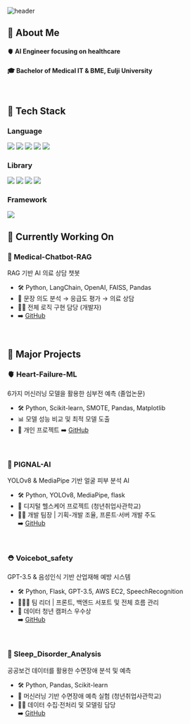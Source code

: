 
<!--Header-->
![header](https://capsule-render.vercel.app/api?type=waving&color=gradient&height=250&section=header&text=WIP,%20always%20🐣)

<!--Body-->
## 👀 About Me
#### 🫀 AI Engineer focusing on healthcare
#### 🎓 Bachelor of Medical IT & BME, Eulji University

<br/>

## 🧱 Tech Stack
### Language
<!--Python-->
<img src="https://img.shields.io/badge/Python-3776AB?style=flat-square&logo=Python&logoColor=white"/> <!-- C --><img src="https://img.shields.io/badge/C-00599C?style=flat-square&logo=c&logoColor=white"/> <!-- R --><img src="https://img.shields.io/badge/R-276DC3?style=flat-square&logo=r&logoColor=white"/> <!--HTML/CSS--><img src="https://img.shields.io/badge/HTML-E34F26?style=flat-square&logo=html5&logoColor=white"/> <img src="https://img.shields.io/badge/CSS-1572B6?style=flat-square&logo=css3&logoColor=white"/>
<br/>

### Library
<!-- Scikit-learn -->
<img src="https://img.shields.io/badge/Scikit--learn-F7931E?style=flat-square&logo=scikit-learn&logoColor=white"/> <!-- Pandas --><img src="https://img.shields.io/badge/Pandas-150458?style=flat-square&logo=pandas&logoColor=white"/> <!-- Numpy --><img src="https://img.shields.io/badge/NumPy-013243?style=flat-square&logo=numpy&logoColor=white"/> <!--OpneAI--><img src="https://img.shields.io/badge/OpenAI-412991?style=flat-square&logo=openai&logoColor=white"/>
<br/>

### Framework
<img src="https://img.shields.io/badge/Flask-000000?style=flat-square&logo=flask&logoColor=white"/>
<br/>

## 🚧 Currently Working On  
### 💬 Medical-Chatbot-RAG
RAG 기반 AI 의료 상담 챗봇
- 🛠 Python, LangChain, OpenAI, FAISS, Pandas
- 🏥 문장 의도 분석 → 응급도 평가 → 의료 상담
- 👩‍💻 전체 로직 구현 담당 (개발자)  
- ➡️ [GitHub](https://github.com/howith29/medicine_Chat)
<br/>

## 🧩 Major Projects
### 🫀 Heart-Failure-ML  
6가지 머신러닝 모델을 활용한 심부전 예측 (졸업논문)
- 🛠 Python, Scikit-learn, SMOTE, Pandas, Matplotlib  
- 📊 모델 성능 비교 및 최적 모델 도출
- 👤 개인 프로젝트
➡️ [GitHub](https://github.com/howith29/Heart_Failure_Prediction)
<br/>

### 🔬 PIGNAL-AI    
YOLOv8 & MediaPipe 기반 얼굴 피부 분석 AI 
- 🛠 Python, YOLOv8, MediaPipe, flask
- 📌 디지털 헬스케어 프로젝트 (청년취업사관학교)
- 👩‍💻 개발 팀장 | 기획-개발 조율, 프론트·서버 개발 주도  
➡️ [GitHub](https://github.com/NIS-co-create/acne-CV)
<br/>

### ⛑️ Voicebot_safety 
GPT-3.5 & 음성인식 기반 산업재해 예방 시스템
- 🛠 Python, Flask, GPT-3.5, AWS EC2, SpeechRecognition
- 👨‍👩‍👧 팀 리더 | 프론트, 백엔드 서포트 및 전체 흐름 관리  
- 🏅 데이터 청년 캠퍼스 우수상  
➡️ [GitHub](https://github.com/howith29/Emergpt-Voice-Bot.git)
<br/>

### 🌃 Sleep_Disorder_Analysis  
공공보건 데이터를 활용한 수면장애 분석 및 예측
- 🛠 Python, Pandas, Scikit-learn 
- 🧪 머신러닝 기반 수면장애 예측 실험 (청년취업사관학교)
- 👩‍💻 데이터 수집·전처리 및 모델링 담당  
➡️ [GitHub](https://github.com/howith29/Urban_Sleep_disorder_Analysis)



